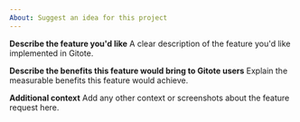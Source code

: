 ```yaml
---
About: Suggest an idea for this project
---
```


**Describe the feature you'd like**
A clear description of the feature you'd like implemented in Gitote.

**Describe the benefits this feature would bring to Gitote users**
Explain the measurable benefits this feature would achieve.

**Additional context**
Add any other context or screenshots about the feature request here.